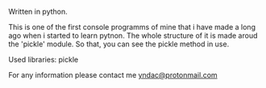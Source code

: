Written in python.

This is one of the first console programms of mine that i have made a long ago when i started to learn pytnon. 
The whole structure of it is made aroud the 'pickle' module. So that, you can see the pickle method in use. 

Used libraries: pickle

For any information please contact me yndac@protonmail.com

